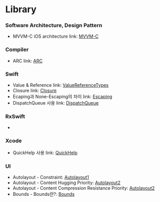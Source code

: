 # Library

### Software Architecture, Design Pattern
- MVVM-C iOS architecture link: [MVVM-C]  

[MVVM-C]: https://github.com/jaeminKim0523/Library/blob/main/MVVM-C.md "Read MVVM-C"

### Compiler
- ARC link: [ARC]  

[ARC]: https://github.com/jaeminKim0523/Library/blob/main/ARC.md "Read ARC"

### Swift
- Value & Reference link: [ValueReferenceTypes]
- Closure link: [Closure]
- Ecaping과 None-Escaping의 차이 link: [Escaping]  
- DispatchQueue 사용 link: [DispatchQueue]  

[ValueReferenceTypes]: https://github.com/jaeminKim0523/Library/blob/main/ValueReferenceTypes.md "Read ValueReferenceTypes"
[Closure]: https://github.com/jaeminKim0523/Library/blob/main/Closure.md "Read Closure"
[Escaping]: https://github.com/jaeminKim0523/Library/blob/main/Escaping.md "Read Escaping"
[DispatchQueue]: https://github.com/jaeminKim0523/Library/blob/main/DispatchQueue.md "Read DispatchQueue"

### RxSwift
- 

### Xcode
- QuickHelp 사용 link: [QuickHelp]  

[QuickHelp]: https://github.com/jaeminKim0523/Library/blob/main/QuickHelp.md "Read QuickHelp"

### UI
- Autolayout - Constraint: [Autolayout1]  
- Autolayout - Content Hugging Priority: [Autolayout2]
- Autolayout - Content Compression Resistance Priority: [Autolayout2]
- Bounds - Bounds란?: [Bounds]

[Autolayout1]: https://github.com/jaeminKim0523/Library/blob/main/Autolayout1.md "Read Autolayout1"  
[Autolayout2]: https://github.com/jaeminKim0523/Library/blob/main/Autolayout2.md "Read Autolayout2"
[Autolayout3]: https://github.com/jaeminKim0523/Library/blob/main/Autolayout3.md "Read Autolayout3"
[Bounds]: https://github.com/jaeminKim0523/Library/blob/main/Bounds.md "Read Bounds"
